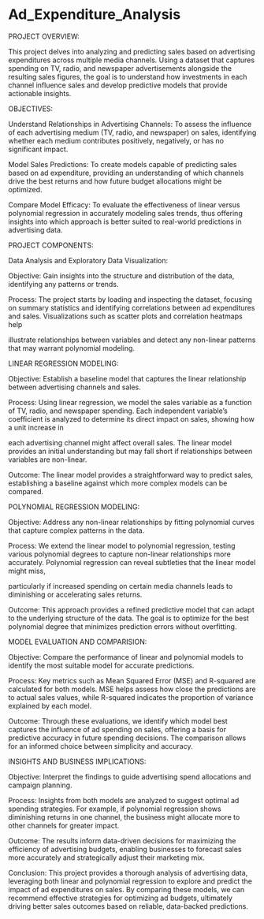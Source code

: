 # Ad_Expenditure_Analysis
PROJECT OVERVIEW:

This project delves into analyzing and predicting sales based on advertising expenditures across multiple media channels. Using a dataset that captures spending on TV, radio, and newspaper advertisements alongside the resulting sales figures, the goal is to understand how investments in each channel influence sales and develop predictive models that provide actionable insights.

OBJECTIVES:

Understand Relationships in Advertising Channels: To assess the influence of each advertising medium (TV, radio, and newspaper) on sales, identifying whether each medium contributes positively, negatively, or has no significant impact.

Model Sales Predictions: To create models capable of predicting sales based on ad expenditure, providing an understanding of which channels drive the best returns and how future budget allocations might be optimized.

Compare Model Efficacy: To evaluate the effectiveness of linear versus polynomial regression in accurately modeling sales trends, thus offering insights into which approach is better suited to real-world predictions in advertising data.


PROJECT COMPONENTS:


Data Analysis and Exploratory Data Visualization:


Objective: Gain insights into the structure and distribution of the data, identifying any patterns or trends.

Process: The project starts by loading and inspecting the dataset, focusing on summary statistics and identifying correlations between ad expenditures and sales. Visualizations such as scatter plots and correlation heatmaps help 

illustrate relationships between variables and detect any non-linear patterns that may warrant polynomial modeling.


LINEAR REGRESSION MODELING:


Objective: Establish a baseline model that captures the linear relationship between advertising channels and sales.

Process: Using linear regression, we model the sales variable as a function of TV, radio, and newspaper spending. Each independent variable’s coefficient is analyzed to determine its direct impact on sales, showing how a unit increase in 

each advertising channel might affect overall sales. The linear model provides an initial understanding but may fall short if relationships between variables are non-linear.

Outcome: The linear model provides a straightforward way to predict sales, establishing a baseline against which more complex models can be compared.


POLYNOMIAL REGRESSION MODELING:


Objective: Address any non-linear relationships by fitting polynomial curves that capture complex patterns in the data.

Process: We extend the linear model to polynomial regression, testing various polynomial degrees to capture non-linear relationships more accurately. Polynomial regression can reveal subtleties that the linear model might miss, 

particularly if increased spending on certain media channels leads to diminishing or accelerating sales returns.

Outcome: This approach provides a refined predictive model that can adapt to the underlying structure of the data. The goal is to optimize for the best polynomial degree that minimizes prediction errors without overfitting.


MODEL EVALUATION AND COMPARISION:


Objective: Compare the performance of linear and polynomial models to identify the most suitable model for accurate predictions.

Process: Key metrics such as Mean Squared Error (MSE) and R-squared are calculated for both models. MSE helps assess how close the predictions are to actual sales values, while R-squared indicates the proportion of variance explained by each model.

Outcome: Through these evaluations, we identify which model best captures the influence of ad spending on sales, offering a basis for predictive accuracy in future spending decisions. The comparison allows for an informed choice between simplicity and accuracy.


INSIGHTS AND BUSINESS IMPLICATIONS:


Objective: Interpret the findings to guide advertising spend allocations and campaign planning.

Process: Insights from both models are analyzed to suggest optimal ad spending strategies. For example, if polynomial regression shows diminishing returns in one channel, the business might allocate more to other channels for greater impact.

Outcome: The results inform data-driven decisions for maximizing the efficiency of advertising budgets, enabling businesses to forecast sales more accurately and strategically adjust their marketing mix.

Conclusion: This project provides a thorough analysis of advertising data, leveraging both linear and polynomial regression to explore and predict the impact of ad expenditures on sales. By comparing these models, we can recommend effective strategies for optimizing ad budgets, ultimately driving better sales outcomes based on reliable, data-backed predictions.
